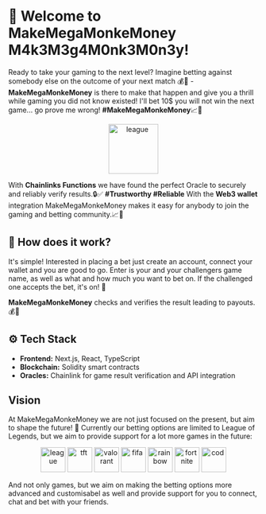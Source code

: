 # 🐒 Welcome to MakeMegaMonkeMoney M4k3M3g4M0nk3M0n3y!

Ready to take your gaming to the next level? Imagine betting against somebody else on the outcome of your next match 💰🔮 - **MakeMegaMonkeMoney** is there to make that happen and give you a thrill while gaming you did not know existed! I'll bet 10$ you will not win the next game... go prove me wrong! **#MakeMegaMonkeMoney**📈🚀

  <p align="center"><img src=https://github.com/user-attachments/assets/1148d263-e92a-4c07-8122-8079f8e7c697 alt="league" width="100" height="100"/></p>

With **Chainlinks Functions** we have found the perfect Oracle to securely and reliably verify results.🔒✅ **#Trustworthy #Reliable** With the **Web3 wallet** integration MakeMegaMonkeMoney makes it easy for anybody to join the gaming and betting community.📈🚀

## 🎯 How does it work?
It's simple! Interested in placing a bet just create an account, connect your wallet and you are good to go.
Enter is your and your challengers game name, as well as what and how much you want to bet on. If the challenged one accepts the bet, it's on! 💸

**MakeMegaMonkeMoney** checks and verifies the result leading to payouts. 💰🔮

## ⚙️ Tech Stack

- **Frontend:** Next.js, React, TypeScript
- **Blockchain:** Solidity smart contracts
- **Oracles:** Chainlink for game result verification and API integration

## Vision
At MakeMegaMonkeMoney we are not just focused on the present, but aim to shape the future! 🔮 Currently our betting options are limited to League of Legends, but we aim to provide support for a lot more games in the future:
<p align="center">
  <img src="https://github.com/user-attachments/assets/86bcc283-f799-4415-8887-932fe99c45ef" alt="league" width="50" height="50"/>
  <img src="https://github.com/user-attachments/assets/a2ff32b8-9e68-4c05-ba6f-6e2e4362e877" alt="tft" width="50" height="50"/>
  <img src="https://github.com/user-attachments/assets/87ea4ae7-236f-43b1-b160-388044d72480" alt="valorant" width="50" height="50"/>
  <img src="https://github.com/user-attachments/assets/0b5cec8d-01c8-4d29-9ce7-d73543f1b209" alt="fifa" width="50" height="50"/>
  <img src="https://github.com/user-attachments/assets/8f2e6580-db20-41fe-b40c-bc7911f8d630" alt="rainbow" width="50" height="50"/>
  <img src="https://github.com/user-attachments/assets/f14f5dda-c6cc-4441-beaf-dfbd19b69889" alt="fortnite" width="50" height="50"/>
  <img src="https://github.com/user-attachments/assets/66638f88-8ef6-402a-b396-d546a95185cd" alt="cod" width="50" height="50"/>
</p>
And not only games, but we aim on making the betting options more advanced and customisabel as well and provide support for you to connect, chat and bet with your friends.
